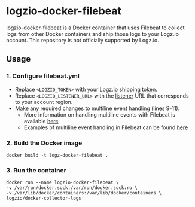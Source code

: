 # logzio-docker-filebeat

logzio-docker-filebeat is a Docker container that uses Filebeat to collect logs from other Docker containers and ship those logs to your Logz.io account. This repository is not officially supported by Logz.io.

## Usage

### 1. Configure filebeat.yml

* Replace `<LOGZIO_TOKEN>` with your Logz.io [shipping token](https://docs.logz.io/user-guide/tokens/). 
* Replace `<LOGZIO_LISTENER_URL>` with the [listener](https://docs.logz.io/user-guide/accounts/account-region.html) URL that corresponds to your account region.
* Make any required changes to multiline event handling (lines 9-11). 
	* More information on handling multiline events with Filebeat is available [here](https://www.elastic.co/guide/en/beats/filebeat/current/multiline-examples.html)
	* Examples of multiline event handling in Filebeat can be found [here](https://www.elastic.co/guide/en/beats/filebeat/current/_examples_of_multiline_configuration.html)


### 2. Build the Docker image

```shell
docker build -t logz-docker-filebeat .
```

### 3. Run the container

```shell
docker run --name logzio-docker-filebeat \
-v /var/run/docker.sock:/var/run/docker.sock:ro \
-v /var/lib/docker/containers:/var/lib/docker/containers \
logzio/docker-collector-logs
```
